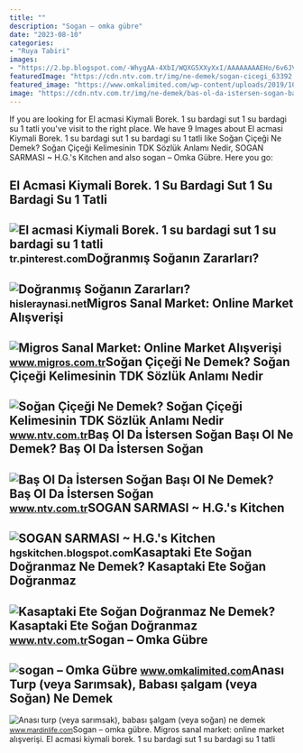 ```yaml
---
title: ""
description: "Sogan – omka gübre"
date: "2023-08-10"
categories:
- "Ruya Tabiri"
images:
- "https://2.bp.blogspot.com/-WhygAA-4XbI/WQXG5XXyXxI/AAAAAAAAEHo/6v6JVACTrt8lOhjoYM0lDzxQWHIFvTc2gCLcB/s1600/Sogan%2Bsarmasi%2B%252814%2Bmart%2529%2B3.jpg"
featuredImage: "https://cdn.ntv.com.tr/img/ne-demek/sogan-cicegi_63392.jpg"
featured_image: "https://www.omkalimited.com/wp-content/uploads/2019/10/sogan-1.jpg"
image: "https://cdn.ntv.com.tr/img/ne-demek/bas-ol-da-istersen-sogan-basi-ol_6095.jpg"
---
```


If you are looking for El acmasi Kiymali Borek. 1 su bardagi sut 1 su bardagi su 1 tatli you've visit to the right place. We have 9 Images about El acmasi Kiymali Borek. 1 su bardagi sut 1 su bardagi su 1 tatli like Soğan Çiçeği Ne Demek? Soğan Çiçeği Kelimesinin TDK Sözlük Anlamı Nedir, SOGAN SARMASI ~ H.G.'s Kitchen and also sogan – Omka Gübre. Here you go:

El Acmasi Kiymali Borek. 1 Su Bardagi Sut 1 Su Bardagi Su 1 Tatli
-----------------------------------------------------------------

 ![El acmasi Kiymali Borek. 1 su bardagi sut 1 su bardagi su 1 tatli](https://i.pinimg.com/originals/36/f9/63/36f96329778b8a540daf059802588ad3.jpg) <small>tr.pinterest.com</small>Doğranmış Soğanın Zararları?
----------------------------

 ![Doğranmış Soğanın Zararları?](https://hisleraynasi.net/wp-content/uploads/2018/05/hi-ay-dogranmis-sogan.png) <small>hisleraynasi.net</small>Migros Sanal Market: Online Market Alışverişi
---------------------------------------------

 ![Migros Sanal Market: Online Market Alışverişi](https://images.migrosone.com/sanalmarket/product/09012510/09012510-5c2926-1650x1650.jpg) <small>www.migros.com.tr</small>Soğan Çiçeği Ne Demek? Soğan Çiçeği Kelimesinin TDK Sözlük Anlamı Nedir
-----------------------------------------------------------------------

 ![Soğan Çiçeği Ne Demek? Soğan Çiçeği Kelimesinin TDK Sözlük Anlamı Nedir](https://cdn.ntv.com.tr/img/ne-demek/sogan-cicegi_63392.jpg) <small>www.ntv.com.tr</small>Baş Ol Da İstersen Soğan Başı Ol Ne Demek? Baş Ol Da İstersen Soğan
-------------------------------------------------------------------

 ![Baş Ol Da İstersen Soğan Başı Ol Ne Demek? Baş Ol Da İstersen Soğan](https://cdn.ntv.com.tr/img/ne-demek/bas-ol-da-istersen-sogan-basi-ol_6095.jpg) <small>www.ntv.com.tr</small>SOGAN SARMASI ~ H.G.'s Kitchen
------------------------------

 ![SOGAN SARMASI ~ H.G.'s Kitchen](https://2.bp.blogspot.com/-WhygAA-4XbI/WQXG5XXyXxI/AAAAAAAAEHo/6v6JVACTrt8lOhjoYM0lDzxQWHIFvTc2gCLcB/s1600/Sogan%2Bsarmasi%2B%252814%2Bmart%2529%2B3.jpg) <small>hgskitchen.blogspot.com</small>Kasaptaki Ete Soğan Doğranmaz Ne Demek? Kasaptaki Ete Soğan Doğranmaz
---------------------------------------------------------------------

 ![Kasaptaki Ete Soğan Doğranmaz Ne Demek? Kasaptaki Ete Soğan Doğranmaz](https://cdn.ntv.com.tr/img/ne-demek/kasaptaki-ete-sogan-dogranmaz_36839.jpg) <small>www.ntv.com.tr</small>Sogan – Omka Gübre
------------------

 ![sogan – Omka Gübre](https://www.omkalimited.com/wp-content/uploads/2019/10/sogan-1.jpg) <small>www.omkalimited.com</small>Anası Turp (veya Sarımsak), Babası şalgam (veya Soğan) Ne Demek
---------------------------------------------------------------

 ![Anası turp (veya sarımsak), babası şalgam (veya soğan) ne demek](https://www.mardinlife.com/uploads/2021/06/anasi-turp-veya-sarimsak-babasi-salgam-veya-sogan-ne-demek-atasozu-ve-deyim-ne-anlama-geliyor-68496.jpg?234234.234234) <small>www.mardinlife.com</small>Sogan – omka gübre. Migros sanal market: online market alışverişi. El acmasi kiymali borek. 1 su bardagi sut 1 su bardagi su 1 tatli
